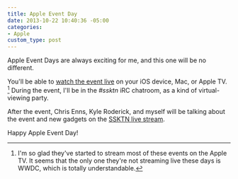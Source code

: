 ```yaml
---
title: Apple Event Day
date: 2013-10-22 10:40:36 -05:00
categories:
- Apple
custom_type: post
---
```


Apple Event Days are always exciting for me, and this one will be no different.

You'll be able to [watch the event live](http://www.apple.com/apple-events/october-2013/) on your iOS device, Mac, or Apple TV. [^1] During the event, I'll be in the *#ssktn* iRC chatroom, as a kind of virtual-viewing party.

After the event, Chris Enns, Kyle Roderick, and myself will be talking about the event and new gadgets on the [SSKTN live stream](http://www.ssktn.com/live/).

Happy Apple Event Day!

[^1]: I'm so glad they've started to stream most of these events on the Apple TV. It seems that the only one they're not streaming live these days is WWDC, which is totally understandable.

